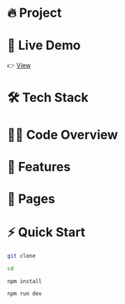 # 🔥 Project

# 🔗 Live Demo

👉 [View]()

# 🛠 Tech Stack

# 👨‍💻 Code Overview

# 💎 Features

# 📂 Pages

# ⚡ Quick Start

```bash
git clone

cd

npm install

npm run dev
```
